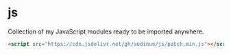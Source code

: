 # js

Collection of my JavaScript modules ready to be imported anywhere.

```html
<script src="https://cdn.jsdelivr.net/gh/audinue/js/patch.min.js"></script>
```
